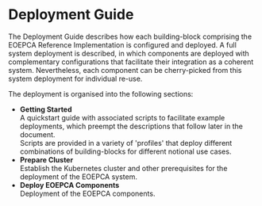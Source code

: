 # Deployment Guide

The Deployment Guide describes how each building-block comprising the EOEPCA Reference Implementation is configured and deployed. A full system deployment is described, in which components are deployed with complementary configurations that facilitate their integration as a coherent system. Nevertheless, each component can be cherry-picked from this system deployment for individual re-use.

The deployment is organised into the following sections:

* **Getting Started**<br>
  A quickstart guide with associated scripts to facilitate example deployments, which preempt the descriptions that follow later in the document.<br>
  Scripts are provided in a variety of 'profiles' that deploy different combinations of building-blocks for different notional use cases.
* **Prepare Cluster**<br>
  Establish the Kubernetes cluster and other prerequisites for the deployment of the EOEPCA system.
* **Deploy EOEPCA Components**<br>
  Deployment of the EOEPCA components.
